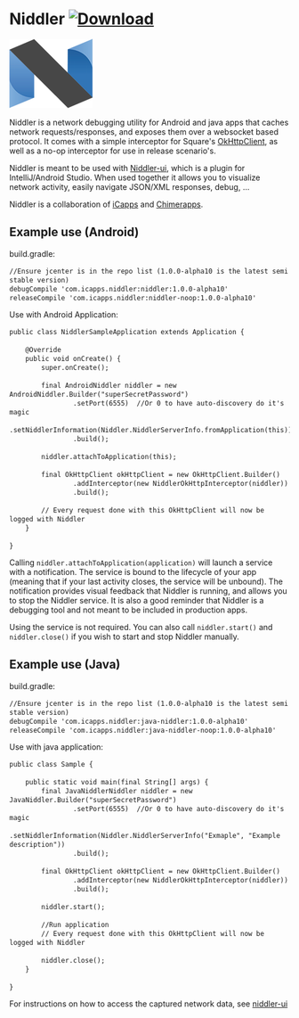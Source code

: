# Niddler [![Download](https://api.bintray.com/packages/nicolaverbeeck/maven/niddler/images/download.svg)](https://bintray.com/nicolaverbeeck/maven/niddler/_latestVersion)

![Logo](niddler_logo.png)

Niddler is a network debugging utility for Android and java apps that caches network requests/responses, and exposes them over a websocket based protocol. It comes with a simple interceptor for Square's [OkHttpClient](http://square.github.io/okhttp/), as well as a no-op interceptor for use in release scenario's.

Niddler is meant to be used with [Niddler-ui](https://github.com/icapps/niddler-ui), which is a plugin for IntelliJ/Android Studio. When used together it allows you to visualize network activity, easily navigate JSON/XML responses, debug, ...

Niddler is a collaboration of [iCapps](http://www.icapps.com) and [Chimerapps](http://www.chimerapps.com/).

## Example use (Android)
build.gradle:
```
//Ensure jcenter is in the repo list (1.0.0-alpha10 is the latest semi stable version)
debugCompile 'com.icapps.niddler:niddler:1.0.0-alpha10'
releaseCompile 'com.icapps.niddler:niddler-noop:1.0.0-alpha10'
```

Use with Android Application:
```
public class NiddlerSampleApplication extends Application {

	@Override
	public void onCreate() {
		super.onCreate();

		final AndroidNiddler niddler = new AndroidNiddler.Builder("superSecretPassword")
				.setPort(6555)  //Or 0 to have auto-discovery do it's magic
				.setNiddlerInformation(Niddler.NiddlerServerInfo.fromApplication(this))
				.build();

		niddler.attachToApplication(this);

		final OkHttpClient okHttpClient = new OkHttpClient.Builder()
				.addInterceptor(new NiddlerOkHttpInterceptor(niddler))
				.build();

		// Every request done with this OkHttpClient will now be logged with Niddler
	}

}
```

Calling `niddler.attachToApplication(application)` will launch a service with a notification. The service is bound to the lifecycle of your app (meaning that if your last activity closes, the service will be unbound). The notification provides visual feedback that Niddler is running, and allows you to stop the Niddler service. It is also a good reminder that Niddler is a debugging tool and not meant to be included in production apps.

Using the service is not required. You can also call `niddler.start()` and `niddler.close()` if you wish to start and stop Niddler manually.

## Example use (Java)
build.gradle:
```
//Ensure jcenter is in the repo list (1.0.0-alpha10 is the latest semi stable version)
debugCompile 'com.icapps.niddler:java-niddler:1.0.0-alpha10'
releaseCompile 'com.icapps.niddler:java-niddler-noop:1.0.0-alpha10'
```

Use with java application:
```
public class Sample {

	public static void main(final String[] args) {
		final JavaNiddlerNiddler niddler = new JavaNiddler.Builder("superSecretPassword")
				.setPort(6555)  //Or 0 to have auto-discovery do it's magic
				.setNiddlerInformation(Niddler.NiddlerServerInfo("Exmaple", "Example description"))
				.build();

		final OkHttpClient okHttpClient = new OkHttpClient.Builder()
				.addInterceptor(new NiddlerOkHttpInterceptor(niddler))
				.build();

        niddler.start();
        
        //Run application
		// Every request done with this OkHttpClient will now be logged with Niddler
		
		niddler.close();
	}

}
```

For instructions on how to access the captured network data, see [niddler-ui](https://github.com/icapps/niddler-ui)
